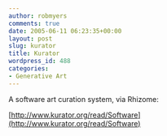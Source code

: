```yaml
---
author: robmyers
comments: true
date: 2005-06-11 06:23:35+00:00
layout: post
slug: kurator
title: Kurator
wordpress_id: 488
categories:
- Generative Art
---
```


  
A software art curation system, via Rhizome:  


  
[http://www.kurator.org/read/Software](http://www.kurator.org/read/Software)  


  


